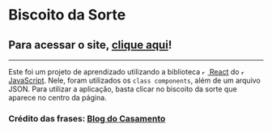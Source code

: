 # Biscoito da Sorte


## Para acessar o site, [clique aqui](https://lara-portilho.github.io/Biscoito-da-Sorte/)!

---

Este foi um projeto de aprendizado utilizando a biblioteca [<img src="https://cdn.freelogovectors.net/wp-content/uploads/2018/12/react_logo.png" alt="react" height="11" /> React](https://reactjs.org/) do [<img src="https://upload.wikimedia.org/wikipedia/commons/thumb/9/99/Unofficial_JavaScript_logo_2.svg/480px-Unofficial_JavaScript_logo_2.svg.png" alt="react" height="11" /> JavaScript](https://www.javascript.com/). Nele, foram utilizados os `class components`, além de um arquivo JSON. Para utilizar a aplicação, basta clicar no biscoito da sorte que aparece no centro da página.

### Crédito das frases: [Blog do Casamento](https://www.blogdocasamento.com.br/70-frases-para-seus-biscoitos-da-sorte/)